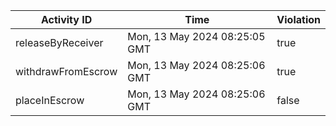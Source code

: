 | Activity ID | Time | Violation |
| --- | --- | --- |
| releaseByReceiver | Mon, 13 May 2024 08:25:05 GMT | true |
| withdrawFromEscrow | Mon, 13 May 2024 08:25:06 GMT | true |
| placeInEscrow | Mon, 13 May 2024 08:25:06 GMT | false |